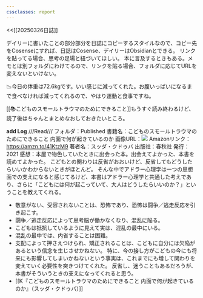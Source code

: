 ```yaml
---
cssclasses: report
---
```

<<[[20250326日誌]]

デイリーに書いたことの部分部分を日誌にコピーするスタイルなので、コピー先をCosenseにすれば、日誌はCosense、デイリーはObsidianとできる。
リンクを貼ってる場合、思考の足場と紐づいてほしい。
本に言及するときもある。メモとは別フォルダにわけてるので、リンクを貼る場合、フォルダに応じてURLを変えないといけない。

📉今日の体重は72.6kgです。いい感じに減ってくれた。お腹いっぱいになるまで食べなければ減ってくれるので、やはり運動と食事ですね。

[[📚こどものスモールトラウマのためにできること]]もうすぐ読み終わるけど、読了後はちゃんとまとめなおしておきたいところ。

**add Log**
///Read///
フォルダ：Published
書籍名：こどものスモールトラウマのためにできること 内面で何が起きているのか
画像URL：![](https://gyazo.com/8cc4caaad3a64a5cfb33335759a31269/raw)
Amazonリンク：https://amzn.to/41KtzM9
著者名：スッダ・クドゥバ
出版社：春秋社
発行：2021
感想：本屋で物色していたときに出会った本。出会えてよかった、本書を読めてよかった。
こどもとの関わりは反省がおおいけど、反省してもどうしたらいいかわからないときがほとんど。
そんな中でアドラー心理学は一つの思想面での支えになると感じてるけど、本書はアドラー心理学と共通した考えであり、さらに「こどもには何が起こっていて、大人はどうしたらいいのか？」ということを教えてくれる。
- 敬意がない、受容されないことは、恐怖であり、恐怖は闘争／逃走反応を引き起こす。
- 闘争／逃走反応によって思考脳が働かなくなり、混乱に陥る。
- こどもは抵抗しているように見えて実は、混乱の最中にいる。
- 混乱の最中では、内省することは困難。
- 支配によって押さえつけられ、矯正されることは、こどもに自分には欠陥があるという信念を生じさせかねない。
特に、今の接し方がこどもの今にも将来にも影響してしまいかねないという事実は、これまでにも増して関わりを変えていく必要性を突きつけてくれた。
反省し、迷うこともあるだろうが、本書がそういうときの支えになってくれると思う。
- [[K『こどものスモールトラウマのためにできること 内面で何が起きているのか』（スッダ・クドゥバ）]]